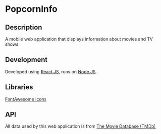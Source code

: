 # PopcornInfo
## Description
A mobile web application that displays information about movies and TV shows
## Development
Developed using [React.JS](https://reactjs.org/), runs on [Node.JS](https://nodejs.org/).
## Libraries
[FontAwesome Icons](https://fontawesome.com/v5.15/how-to-use/on-the-web/using-with/react)
## API
All data used by this web application is from [The Movie Database (TMDb)](https://www.themoviedb.org/)
